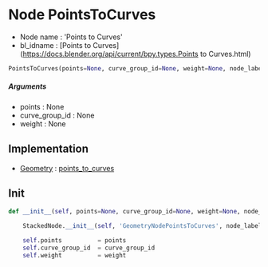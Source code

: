 # Node PointsToCurves

- Node name : 'Points to Curves'
- bl_idname : [Points to Curves](https://docs.blender.org/api/current/bpy.types.Points to Curves.html)


``` python
PointsToCurves(points=None, curve_group_id=None, weight=None, node_label=None, node_color=None)
```
##### Arguments

- points : None
- curve_group_id : None
- weight : None

## Implementation

- [Geometry](/docs/GeoNodes/Geometry.md) : [points_to_curves](/docs/GeoNodes/Geometry.md#points_to_curves)

## Init

``` python
def __init__(self, points=None, curve_group_id=None, weight=None, node_label=None, node_color=None):

    StackedNode.__init__(self, 'GeometryNodePointsToCurves', node_label=node_label, node_color=node_color)

    self.points          = points
    self.curve_group_id  = curve_group_id
    self.weight          = weight
```
